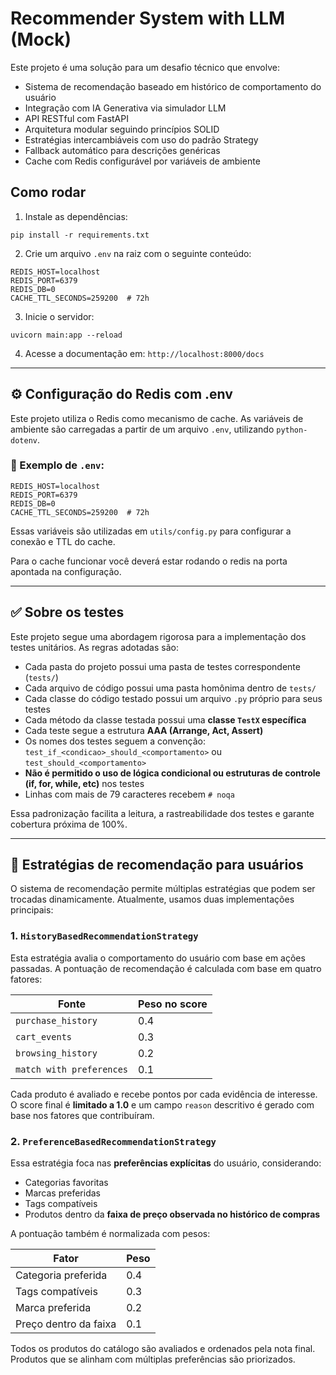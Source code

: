 
# Recommender System with LLM (Mock)

Este projeto é uma solução para um desafio técnico que envolve:

- Sistema de recomendação baseado em histórico de comportamento do usuário
- Integração com IA Generativa via simulador LLM
- API RESTful com FastAPI
- Arquitetura modular seguindo princípios SOLID
- Estratégias intercambiáveis com uso do padrão Strategy
- Fallback automático para descrições genéricas
- Cache com Redis configurável por variáveis de ambiente

## Como rodar

1. Instale as dependências:
```
pip install -r requirements.txt
```

2. Crie um arquivo `.env` na raiz com o seguinte conteúdo:
```
REDIS_HOST=localhost
REDIS_PORT=6379
REDIS_DB=0
CACHE_TTL_SECONDS=259200  # 72h
```

3. Inicie o servidor:
```
uvicorn main:app --reload
```

4. Acesse a documentação em: `http://localhost:8000/docs`

---

## ⚙️ Configuração do Redis com .env

Este projeto utiliza o Redis como mecanismo de cache. As variáveis de ambiente são carregadas a partir de um arquivo `.env`, utilizando `python-dotenv`.

### 🔧 Exemplo de `.env`:

```dotenv
REDIS_HOST=localhost
REDIS_PORT=6379
REDIS_DB=0
CACHE_TTL_SECONDS=259200  # 72h
```

Essas variáveis são utilizadas em `utils/config.py` para configurar a conexão e TTL do cache.

Para o cache funcionar você deverá estar rodando o redis na porta apontada na configuração.



---

## ✅ Sobre os testes

Este projeto segue uma abordagem rigorosa para a implementação dos testes unitários. As regras adotadas são:

- Cada pasta do projeto possui uma pasta de testes correspondente (`tests/`)
- Cada arquivo de código possui uma pasta homônima dentro de `tests/`
- Cada classe do código testado possui um arquivo `.py` próprio para seus testes
- Cada método da classe testada possui uma **classe `TestX` específica**
- Cada teste segue a estrutura **AAA (Arrange, Act, Assert)**
- Os nomes dos testes seguem a convenção:  
  `test_if_<condicao>_should_<comportamento>` ou `test_should_<comportamento>`
- **Não é permitido o uso de lógica condicional ou estruturas de controle (if, for, while, etc)** nos testes
- Linhas com mais de 79 caracteres recebem `# noqa`

Essa padronização facilita a leitura, a rastreabilidade dos testes e garante cobertura próxima de 100%.

---

## 🧠 Estratégias de recomendação para usuários

O sistema de recomendação permite múltiplas estratégias que podem ser trocadas dinamicamente. Atualmente, usamos duas implementações principais:

### 1. `HistoryBasedRecommendationStrategy`

Esta estratégia avalia o comportamento do usuário com base em ações passadas. A pontuação de recomendação é calculada com base em quatro fatores:

| Fonte                 | Peso no score |
|----------------------|---------------|
| `purchase_history`   | 0.4           |
| `cart_events`        | 0.3           |
| `browsing_history`   | 0.2           |
| `match with preferences` | 0.1     |

Cada produto é avaliado e recebe pontos por cada evidência de interesse. O score final é **limitado a 1.0** e um campo `reason` descritivo é gerado com base nos fatores que contribuíram.

### 2. `PreferenceBasedRecommendationStrategy`

Essa estratégia foca nas **preferências explícitas** do usuário, considerando:

- Categorias favoritas
- Marcas preferidas
- Tags compatíveis
- Produtos dentro da **faixa de preço observada no histórico de compras**

A pontuação também é normalizada com pesos:

| Fator                      | Peso |
|---------------------------|------|
| Categoria preferida       | 0.4  |
| Tags compatíveis          | 0.3  |
| Marca preferida           | 0.2  |
| Preço dentro da faixa     | 0.1  |

Todos os produtos do catálogo são avaliados e ordenados pela nota final. Produtos que se alinham com múltiplas preferências são priorizados.
